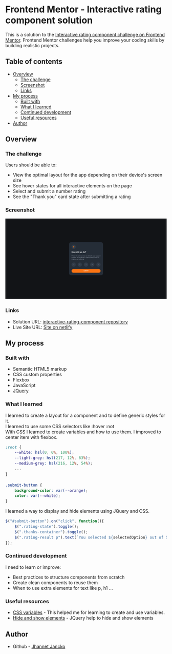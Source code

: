 # Frontend Mentor - Interactive rating component solution

This is a solution to the [Interactive rating component challenge on Frontend Mentor](https://www.frontendmentor.io/challenges/interactive-rating-component-koxpeBUmI). Frontend Mentor challenges help you improve your coding skills by building realistic projects. 

## Table of contents

- [Overview](#overview)
  - [The challenge](#the-challenge)
  - [Screenshot](#screenshot)
  - [Links](#links)
- [My process](#my-process)
  - [Built with](#built-with)
  - [What I learned](#what-i-learned)
  - [Continued development](#continued-development)
  - [Useful resources](#useful-resources)
- [Author](#author)

## Overview

### The challenge

Users should be able to:

- View the optimal layout for the app depending on their device's screen size
- See hover states for all interactive elements on the page
- Select and submit a number rating
- See the "Thank you" card state after submitting a rating

### Screenshot

![](./Screenshot.png)

### Links

- Solution URL: [interactive-rating-component repository](https://github.com/Jhannet/interactive-rating-component)
- Live Site URL: [Site on netlify](https://chipper-moxie-86f5ea.netlify.app)

## My process

### Built with

- Semantic HTML5 markup
- CSS custom properties
- Flexbox
- JavaScript
- [JQuery](https://releases.jquery.com/)

### What I learned

I learned to create a layout for a component and to define generic styles for it.\
I learned to use some CSS selectors like :hover :not\
With CSS I learned to create variables and how to use them. I improved to center item with flexbox.

```css
:root {
    --white: hsl(0, 0%, 100%);
    --light-grey: hsl(217, 12%, 63%);
    --medium-grey: hsl(216, 12%, 54%);
    ...
}

.submit-button {
    background-color: var(--orange);
    color: var(--white);
}
```
I learned a way to display and hide elements using JQuery and CSS. 

```js
$("#submit-button").on("click", function(){
    $(".rating-state").toggle();
    $(".thanks-container").toggle();
    $(".rating-result p").text(`You selected ${selectedOption} out of 5`);
});
```

### Continued development

I need to learn or improve:
- Best practices to structure components from scratch
- Create clean components to reuse them
- When to use extra elements for text like p, h1 ...

### Useful resources

- [CSS variables](https://www.w3schools.com/css/css3_variables.asp) - This helped me for learning to create and use variables.
- [Hide and show elements](https://www.w3schools.com/jquery/jquery_hide_show.asp) - JQuery help to hide and show elements

## Author

- Github - [Jhannet Jancko](https://github.com/Jhannet)

